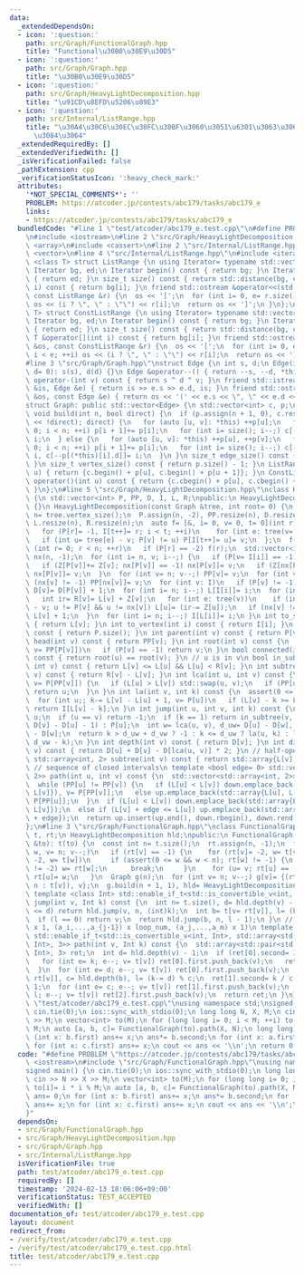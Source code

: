```yaml
---
data:
  _extendedDependsOn:
  - icon: ':question:'
    path: src/Graph/FunctionalGraph.hpp
    title: "Functional\u30B0\u30E9\u30D5"
  - icon: ':question:'
    path: src/Graph/Graph.hpp
    title: "\u30B0\u30E9\u30D5"
  - icon: ':question:'
    path: src/Graph/HeavyLightDecomposition.hpp
    title: "\u91CD\u8EFD\u5206\u89E3"
  - icon: ':question:'
    path: src/Internal/ListRange.hpp
    title: "\u30A4\u30C6\u30EC\u30FC\u30BF\u3060\u3051\u6301\u3063\u3066\u304A\u304F\
      \u3084\u3064"
  _extendedRequiredBy: []
  _extendedVerifiedWith: []
  _isVerificationFailed: false
  _pathExtension: cpp
  _verificationStatusIcon: ':heavy_check_mark:'
  attributes:
    '*NOT_SPECIAL_COMMENTS*': ''
    PROBLEM: https://atcoder.jp/contests/abc179/tasks/abc179_e
    links:
    - https://atcoder.jp/contests/abc179/tasks/abc179_e
  bundledCode: "#line 1 \"test/atcoder/abc179_e.test.cpp\"\n#define PROBLEM \"https://atcoder.jp/contests/abc179/tasks/abc179_e\"\
    \n#include <iostream>\n#line 2 \"src/Graph/HeavyLightDecomposition.hpp\"\n#include\
    \ <array>\n#include <cassert>\n#line 2 \"src/Internal/ListRange.hpp\"\n#include\
    \ <vector>\n#line 4 \"src/Internal/ListRange.hpp\"\n#include <iterator>\ntemplate\
    \ <class T> struct ListRange {\n using Iterator= typename std::vector<T>::iterator;\n\
    \ Iterator bg, ed;\n Iterator begin() const { return bg; }\n Iterator end() const\
    \ { return ed; }\n size_t size() const { return std::distance(bg, ed); }\n T &operator[](int\
    \ i) const { return bg[i]; }\n friend std::ostream &operator<<(std::ostream &os,\
    \ const ListRange &r) {\n  os << '[';\n  for (int i= 0, e= r.size(); i < e; ++i)\
    \ os << (i ? \", \" : \"\") << r[i];\n  return os << ']';\n }\n};\ntemplate <class\
    \ T> struct ConstListRange {\n using Iterator= typename std::vector<T>::const_iterator;\n\
    \ Iterator bg, ed;\n Iterator begin() const { return bg; }\n Iterator end() const\
    \ { return ed; }\n size_t size() const { return std::distance(bg, ed); }\n const\
    \ T &operator[](int i) const { return bg[i]; }\n friend std::ostream &operator<<(std::ostream\
    \ &os, const ConstListRange &r) {\n  os << '[';\n  for (int i= 0, e= r.size();\
    \ i < e; ++i) os << (i ? \", \" : \"\") << r[i];\n  return os << ']';\n }\n};\n\
    #line 3 \"src/Graph/Graph.hpp\"\nstruct Edge {\n int s, d;\n Edge(int s= 0, int\
    \ d= 0): s(s), d(d) {}\n Edge &operator--() { return --s, --d, *this; }\n int\
    \ operator-(int v) const { return s ^ d ^ v; }\n friend std::istream &operator>>(std::istream\
    \ &is, Edge &e) { return is >> e.s >> e.d, is; }\n friend std::ostream &operator<<(std::ostream\
    \ &os, const Edge &e) { return os << '(' << e.s << \", \" << e.d << ')'; }\n};\n\
    struct Graph: public std::vector<Edge> {\n std::vector<int> c, p;\n using std::vector<Edge>::vector;\n\
    \ void build(int n, bool direct) {\n  if (p.assign(n + 1, 0), c.resize(size()\
    \ << !direct); direct) {\n   for (auto [u, v]: *this) ++p[u];\n   for (int i=\
    \ 0; i < n; ++i) p[i + 1]+= p[i];\n   for (int i= size(); i--;) c[--p[(*this)[i].s]]=\
    \ i;\n  } else {\n   for (auto [u, v]: *this) ++p[u], ++p[v];\n   for (int i=\
    \ 0; i < n; ++i) p[i + 1]+= p[i];\n   for (int i= size(); i--;) c[--p[(*this)[i].s]]=\
    \ i, c[--p[(*this)[i].d]]= i;\n  }\n }\n size_t edge_size() const { return size();\
    \ }\n size_t vertex_size() const { return p.size() - 1; }\n ListRange<int> operator()(int\
    \ u) { return {c.begin() + p[u], c.begin() + p[u + 1]}; }\n ConstListRange<int>\
    \ operator()(int u) const { return {c.cbegin() + p[u], c.cbegin() + p[u + 1]};\
    \ }\n};\n#line 5 \"src/Graph/HeavyLightDecomposition.hpp\"\nclass HeavyLightDecomposition\
    \ {\n std::vector<int> P, PP, D, I, L, R;\npublic:\n HeavyLightDecomposition()\
    \ {}\n HeavyLightDecomposition(const Graph &tree, int root= 0) {\n  const int\
    \ n= tree.vertex_size();\n  P.assign(n, -2), PP.resize(n), D.resize(n), I.resize(n),\
    \ L.resize(n), R.resize(n);\n  auto f= [&, i= 0, v= 0, t= 0](int r) mutable {\n\
    \   for (P[r]= -1, I[t++]= r; i < t; ++i)\n    for (int e: tree(v= I[i]))\n  \
    \   if (int u= tree[e] - v; P[v] != u) P[I[t++]= u]= v;\n  };\n  f(root);\n  for\
    \ (int r= 0; r < n; ++r)\n   if (P[r] == -2) f(r);\n  std::vector<int> Z(n, 1),\
    \ nx(n, -1);\n  for (int i= n, v; i--;) {\n   if (P[v= I[i]] == -1) continue;\n\
    \   if (Z[P[v]]+= Z[v]; nx[P[v]] == -1) nx[P[v]]= v;\n   if (Z[nx[P[v]]] < Z[v])\
    \ nx[P[v]]= v;\n  }\n  for (int v= n; v--;) PP[v]= v;\n  for (int v: I)\n   if\
    \ (nx[v] != -1) PP[nx[v]]= v;\n  for (int v: I)\n   if (P[v] != -1) PP[v]= PP[PP[v]],\
    \ D[v]= D[P[v]] + 1;\n  for (int i= n; i--;) L[I[i]]= i;\n  for (int v: I) {\n\
    \   int ir= R[v]= L[v] + Z[v];\n   for (int e: tree(v))\n    if (int u= tree[e]\
    \ - v; u != P[v] && u != nx[v]) L[u]= (ir-= Z[u]);\n   if (nx[v] != -1) L[nx[v]]=\
    \ L[v] + 1;\n  }\n  for (int i= n; i--;) I[L[i]]= i;\n }\n int to_seq(int v) const\
    \ { return L[v]; }\n int to_vertex(int i) const { return I[i]; }\n size_t size()\
    \ const { return P.size(); }\n int parent(int v) const { return P[v]; }\n int\
    \ head(int v) const { return PP[v]; }\n int root(int v) const {\n  for (v= PP[v];;\
    \ v= PP[P[v]])\n   if (P[v] == -1) return v;\n }\n bool connected(int u, int v)\
    \ const { return root(u) == root(v); }\n // u is in v\n bool in_subtree(int u,\
    \ int v) const { return L[v] <= L[u] && L[u] < R[v]; }\n int subtree_size(int\
    \ v) const { return R[v] - L[v]; }\n int lca(int u, int v) const {\n  for (;;\
    \ v= P[PP[v]]) {\n   if (L[u] > L[v]) std::swap(u, v);\n   if (PP[u] == PP[v])\
    \ return u;\n  }\n }\n int la(int v, int k) const {\n  assert(0 <= k && k <= D[v]);\n\
    \  for (int u;; k-= L[v] - L[u] + 1, v= P[u])\n   if (L[v] - k >= L[u= PP[v]])\
    \ return I[L[v] - k];\n }\n int jump(int u, int v, int k) const {\n  if (!k) return\
    \ u;\n  if (u == v) return -1;\n  if (k == 1) return in_subtree(v, u) ? la(v,\
    \ D[v] - D[u] - 1) : P[u];\n  int w= lca(u, v), d_uw= D[u] - D[w], d_vw= D[v]\
    \ - D[w];\n  return k > d_uw + d_vw ? -1 : k <= d_uw ? la(u, k) : la(v, d_uw +\
    \ d_vw - k);\n }\n int depth(int v) const { return D[v]; }\n int dist(int u, int\
    \ v) const { return D[u] + D[v] - D[lca(u, v)] * 2; }\n // half-open interval\n\
    \ std::array<int, 2> subtree(int v) const { return std::array{L[v], R[v]}; }\n\
    \ // sequence of closed intervals\n template <bool edge= 0> std::vector<std::array<int,\
    \ 2>> path(int u, int v) const {\n  std::vector<std::array<int, 2>> up, down;\n\
    \  while (PP[u] != PP[v]) {\n   if (L[u] < L[v]) down.emplace_back(std::array{L[PP[v]],\
    \ L[v]}), v= P[PP[v]];\n   else up.emplace_back(std::array{L[u], L[PP[u]]}), u=\
    \ P[PP[u]];\n  }\n  if (L[u] < L[v]) down.emplace_back(std::array{L[u] + edge,\
    \ L[v]});\n  else if (L[v] + edge <= L[u]) up.emplace_back(std::array{L[u], L[v]\
    \ + edge});\n  return up.insert(up.end(), down.rbegin(), down.rend()), up;\n }\n\
    };\n#line 3 \"src/Graph/FunctionalGraph.hpp\"\nclass FunctionalGraph {\n std::vector<int>\
    \ t, rt;\n HeavyLightDecomposition hld;\npublic:\n FunctionalGraph(const std::vector<int>\
    \ &to): t(to) {\n  const int n= t.size();\n  rt.assign(n, -1);\n  for (int u,\
    \ w, v= n; v--;)\n   if (rt[v] == -1) {\n    for (rt[v]= -2, w= t[v];; rt[w]=\
    \ -2, w= t[w])\n     if (assert(0 <= w && w < n); rt[w] != -1) {\n      if (rt[w]\
    \ != -2) w= rt[w];\n      break;\n     }\n    for (u= v; rt[u] == -2; u= t[u])\
    \ rt[u]= w;\n   }\n  Graph g(n);\n  for (int v= n; v--;) g[v]= {(rt[v] == v ?\
    \ n : t[v]), v};\n  g.build(n + 1, 1), hld= HeavyLightDecomposition(g, n);\n }\n\
    \ template <class Int> std::enable_if_t<std::is_convertible_v<int, Int>, int>\
    \ jump(int v, Int k) const {\n  int n= t.size(), d= hld.depth(v) - 1;\n  if (k\
    \ <= d) return hld.jump(v, n, (int)k);\n  int b= t[v= rt[v]], l= (k-= d) % hld.depth(b);\n\
    \  if (l == 0) return v;\n  return hld.jump(b, n, l - 1);\n }\n // ((a_0,...,a_{i-1})\
    \ x 1, (a_i,...,a_{j-1}) x loop_num, (a_j,...,a_m) x 1)\n template <class Int>\
    \ std::enable_if_t<std::is_convertible_v<int, Int>, std::array<std::pair<std::vector<int>,\
    \ Int>, 3>> path(int v, Int k) const {\n  std::array<std::pair<std::vector<int>,\
    \ Int>, 3> ret;\n  int d= hld.depth(v) - 1;\n  if (ret[0].second= 1; k <= d) {\n\
    \   for (int e= k; e--; v= t[v]) ret[0].first.push_back(v);\n   return ret;\n\
    \  }\n  for (int e= d; e--; v= t[v]) ret[0].first.push_back(v);\n  int b= t[v=\
    \ rt[v]], c= hld.depth(b), l= (k-= d) % c;\n  ret[1].second= k / c, ret[2].second=\
    \ 1;\n  for (int e= c; e--; v= t[v]) ret[1].first.push_back(v);\n  for (int e=\
    \ l; e--; v= t[v]) ret[2].first.push_back(v);\n  return ret;\n }\n};\n#line 4\
    \ \"test/atcoder/abc179_e.test.cpp\"\nusing namespace std;\nsigned main() {\n\
    \ cin.tie(0);\n ios::sync_with_stdio(0);\n long long N, X, M;\n cin >> N >> X\
    \ >> M;\n vector<int> to(M);\n for (long long i= 0; i < M; ++i) to[i]= i * i %\
    \ M;\n auto [a, b, c]= FunctionalGraph(to).path(X, N);\n long long ans= 0;\n for\
    \ (int x: b.first) ans+= x;\n ans*= b.second;\n for (int x: a.first) ans+= x;\n\
    \ for (int x: c.first) ans+= x;\n cout << ans << '\\n';\n return 0;\n}\n"
  code: "#define PROBLEM \"https://atcoder.jp/contests/abc179/tasks/abc179_e\"\n#include\
    \ <iostream>\n#include \"src/Graph/FunctionalGraph.hpp\"\nusing namespace std;\n\
    signed main() {\n cin.tie(0);\n ios::sync_with_stdio(0);\n long long N, X, M;\n\
    \ cin >> N >> X >> M;\n vector<int> to(M);\n for (long long i= 0; i < M; ++i)\
    \ to[i]= i * i % M;\n auto [a, b, c]= FunctionalGraph(to).path(X, N);\n long long\
    \ ans= 0;\n for (int x: b.first) ans+= x;\n ans*= b.second;\n for (int x: a.first)\
    \ ans+= x;\n for (int x: c.first) ans+= x;\n cout << ans << '\\n';\n return 0;\n\
    }"
  dependsOn:
  - src/Graph/FunctionalGraph.hpp
  - src/Graph/HeavyLightDecomposition.hpp
  - src/Graph/Graph.hpp
  - src/Internal/ListRange.hpp
  isVerificationFile: true
  path: test/atcoder/abc179_e.test.cpp
  requiredBy: []
  timestamp: '2024-02-13 18:06:06+09:00'
  verificationStatus: TEST_ACCEPTED
  verifiedWith: []
documentation_of: test/atcoder/abc179_e.test.cpp
layout: document
redirect_from:
- /verify/test/atcoder/abc179_e.test.cpp
- /verify/test/atcoder/abc179_e.test.cpp.html
title: test/atcoder/abc179_e.test.cpp
---
```

